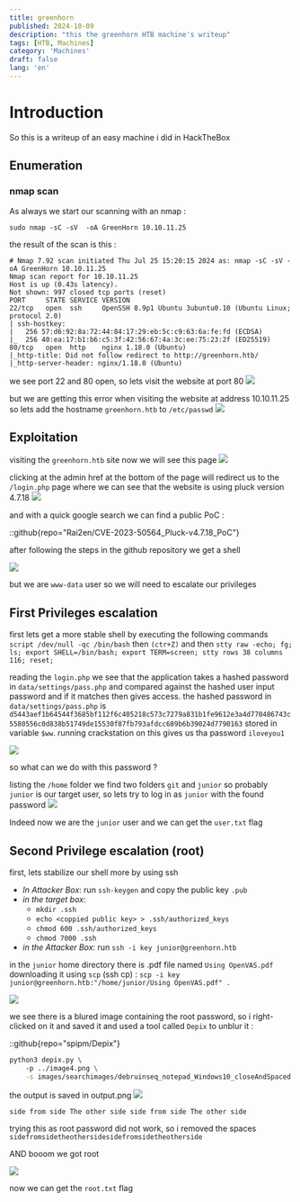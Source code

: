 ```yaml
---
title: greenhorn
published: 2024-10-09
description: "this the greenhorn HTB machine's writeup"
tags: [HTB, Machines]
category: 'Machines'
draft: false 
lang: 'en'
---
```


# Introduction

So this is a writeup of an easy machine i did in HackTheBox 

## Enumeration

### nmap scan

As always we start our scanning with an nmap :
```shell
sudo nmap -sC -sV  -oA GreenHorn 10.10.11.25
```

the result of the scan is this :
```
# Nmap 7.92 scan initiated Thu Jul 25 15:20:15 2024 as: nmap -sC -sV -oA GreenHorn 10.10.11.25
Nmap scan report for 10.10.11.25
Host is up (0.43s latency).
Not shown: 997 closed tcp ports (reset)
PORT     STATE SERVICE VERSION
22/tcp   open  ssh     OpenSSH 8.9p1 Ubuntu 3ubuntu0.10 (Ubuntu Linux; protocol 2.0)
| ssh-hostkey: 
|   256 57:d6:92:8a:72:44:84:17:29:eb:5c:c9:63:6a:fe:fd (ECDSA)
|_  256 40:ea:17:b1:b6:c5:3f:42:56:67:4a:3c:ee:75:23:2f (ED25519)
80/tcp   open  http    nginx 1.18.0 (Ubuntu)
|_http-title: Did not follow redirect to http://greenhorn.htb/
|_http-server-header: nginx/1.18.0 (Ubuntu)

```
we see port 22 and 80 open, so lets visit the website at port 80
![](src/assets/greenhorn/GreenHorn_image_1.png)


but we are getting this error when visiting the website at address 10.10.11.25 so lets add the hostname `greenhorn.htb` to `/etc/passwd`
![](src/assets/greenhorn/GreenHorn_image_2.png)

## Exploitation

visiting the `greenhorn.htb` site now we will see this page
![](src/assets/greenhorn/GreenHorn_image_3.png)

clicking at the admin href at the bottom of the page will redirect us to the `/login.php` page where we can see that the website is using pluck version 4.7.18
![](src/assets/greenhorn/GreenHorn_image_4.png)

and with a quick google search we can find a public PoC : 

::github{repo="Rai2en/CVE-2023-50564_Pluck-v4.7.18_PoC"}

after following the steps in the github repository we get a shell

![](src/assets/greenhorn/GreenHorn_image_5.png)

but we are `www-data` user so we will need to escalate our privileges 


## First Privileges escalation
first lets get a more stable shell by executing the following commands
`script /dev/null -qc /bin/bash`
then `(ctr+Z)` and then `stty raw -echo; fg; ls; export SHELL=/bin/bash; export TERM=screen; stty rows 38 columns 116; reset;`

reading the `login.php` we see that the application takes a hashed password in `data/settings/pass.php` and compared against the hashed user input password and if it matches then gives access. the hashed password in `data/settings/pass.php` is `d5443aef1b64544f3685bf112f6c405218c573c7279a831b1fe9612e3a4d770486743c5580556c0d838b51749de15530f87fb793afdcc689b6b39024d7790163` stored in variable `$ww`. running crackstation on this gives us tha password `iloveyou1`

![](src/assets/greenhorn/GreenHorn_image_6.png)

so what can we do with this password ?

listing the `/home` folder we find two folders `git` and `junior` so probably `junior` is our target user, so lets try to log in as `junior` with the found password
![](src/assets/greenhorn/GreenHorn_image_7.png)

Indeed now we are the `junior` user and we can get the `user.txt` flag

## Second Privilege escalation (root)

first, lets stabilize our shell more by using ssh
- *In Attacker Box*: run `ssh-keygen` and copy the public key `.pub`
- *in the target box*: 
	- `mkdir .ssh`
	- `echo <coppied public key> > .ssh/authorized_keys`
	- `chmod 600 .ssh/authorized_keys`
	- `chmod 7000 .ssh`
- *in the Attacker Box*: run `ssh -i key junior@greenhorn.htb`

in the `junior` home directory there is .pdf file named `Using OpenVAS.pdf` downloading it using `scp` (ssh cp) : `scp -i key junior@greenhorn.htb:"/home/junior/Using OpenVAS.pdf" .`

![](src/assets/greenhorn/GreenHorn_image_8.png)

we see there is a blured image containing the root password, so i right-clicked on it and saved it and used a tool called `Depix` to unblur it : 

::github{repo="spipm/Depix"}

```bash
python3 depix.py \                                                  
    -p ../image4.png \
    -s images/searchimages/debruinseq_notepad_Windows10_closeAndSpaced.png
```

the output is saved in output.png
![](src/assets/greenhorn/GreenHorn_image_9.png)

`side from side The other side side from side The other side`

trying this as root password did not work, so i removed the spaces `sidefromsidetheothersidesidefromsidetheotherside`

AND booom we got root

![](src/assets/greenhorn/GreenHorn_image_10.png)

now we can get the `root.txt` flag

